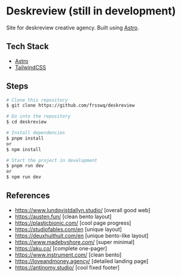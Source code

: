# Deskreview (still in development)

Site for deskreview creative agency. Built using [Astro](https://astro.build/).

## Tech Stack

- [Astro](https://astro.build)
- [TailwindCSS](https://tailwindcss.com/)

## Steps

```bash
# Clone this repository
$ git clone https://github.com/frsswq/deskreview
```

```bash
# Go into the repository
$ cd deskreview
```

```bash
# Install dependencies
$ pnpm install
or
$ npm install
```

```bash
# Start the project in development
$ pnpm run dev
or
$ npm run dev
```

## References

- https://www.lundqvistdallyn.studio/ [overall good web]
- https://austen.fun/ [clean bento layout]
- https://plasticbionic.com/ [cool page progress]
- https://studiofables.com/en [unique layout]
- https://deuxhuithuit.com/en [unique bento-like layout]
- https://www.madebyshore.com/ [super minimal]
- https://aku.co/ [complete one-pager]
- https://www.instrument.com/ [clean bento]
- https://loveandmoney.agency/ [detailed landing page]
- https://antinomy.studio/ [cool fixed footer]